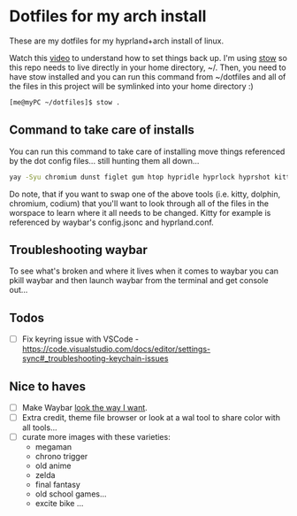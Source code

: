 # Dotfiles for my arch install

These are my dotfiles for my hyprland+arch install of linux.

Watch this [video](https://www.youtube.com/watch?v=y6XCebnB9gs) to understand how to set things back up. I'm using [stow](https://www.gnu.org/software/stow/manual/stow.html) so this repo needs to live directly in your home directory, ~/. Then, you need to have stow installed and you can run this command from ~/dotfiles and all of the files in this project will be symlinked into your home directory :)

``` bash
[me@myPC ~/dotfiles]$ stow .
```

## Command to take care of installs
You can run this command to take care of installing move things referenced by the dot config files... still hunting them all down...
``` bash
yay -Syu chromium dunst figlet gum htop hypridle hyprlock hyprshot kitty ncdu rofi stow swww ttf-nerd-fonts-symbols vscodium-bin vtop waybar wlogout --needed --noconfirm
```

Do note, that if you want to swap one of the above tools (i.e. kitty, dolphin, chromium, codium) that you'll want to look through all of the files in the worspace to learn where it all needs to be changed. Kitty for example is referenced by waybar's config.jsonc and hyprland.conf.

## Troubleshooting waybar
To see what's broken and where it lives when it comes to waybar you can pkill waybar and then launch waybar from the terminal and get console out...

## Todos
* [ ] Fix keyring issue with VSCode - https://code.visualstudio.com/docs/editor/settings-sync#_troubleshooting-keychain-issues

## Nice to haves
* [ ] Make Waybar [look the way I want](https://camo.githubusercontent.com/b8805970ca251df50b4f57a8912ee9a875cc6f022ec6a05191ef1e7dff837949/68747470733a2f2f6c696e66696e64656c2e6769746875622e696f2f63646e2f687970726c616e642d707265766965772d622e706e67).
* [ ] Extra credit, theme file browser or look at a wal tool to share color with all tools...
* [ ] curate more images with these varieties:
    - megaman
    - chrono trigger
    - old anime
    - zelda
    - final fantasy
    - old school games... 
    - excite bike ...